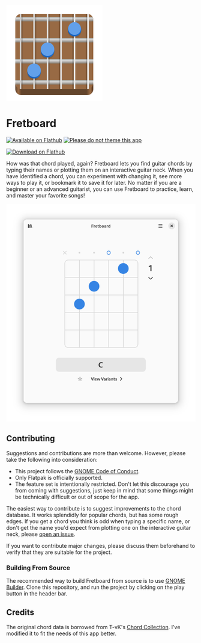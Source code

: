 ![icon](/data/icons/hicolor/scalable/apps/dev.bragefuglseth.Fretboard.svg)

# Fretboard

[![Available on Flathub](https://img.shields.io/flathub/downloads/dev.bragefuglseth.Fretboard?logo=flathub&labelColor=77767b&color=4a90d9)](https://flathub.org/apps/dev.bragefuglseth.Fretboard)
[![Please do not theme this app](https://stopthemingmy.app/badge.svg)](https://stopthemingmy.app) 

<a href='https://flathub.org/apps/dev.bragefuglseth.Fretboard'><img width='240' alt='Download on Flathub' src='https://dl.flathub.org/assets/badges/flathub-badge-en.png'/></a>

How was that chord played, again? Fretboard lets you find guitar chords
by typing their names or plotting them on an interactive guitar neck.
When you have identified a chord, you can experiment with changing it,
see more ways to play it, or bookmark it to save it for later. No matter
if you are a beginner or an advanced guitarist, you can use Fretboard to
practice, learn, and master your favorite songs!

![screenshot](/data/screenshots/screenshot-1.png)

## Contributing
Suggestions and contributions are more than welcome. However, please take the following into consideration:

- This project follows the [GNOME Code of Conduct](https://wiki.gnome.org/Foundation/CodeOfConduct).
- Only Flatpak is officially supported.
- The feature set is intentionally restricted. Don't let this discourage you from coming with suggestions, just keep in mind that some things might be technically difficult or out of scope for the app.

The easiest way to contribute is to suggest improvements to the chord database. It works splendidly for popular chords, but has some rough edges. If you get a chord you think is odd when typing a specific name, or don't get the name you'd expect from plotting one on the interactive guitar neck, please [open an issue](https://github.com/bragefuglseth/fretboard/issues).

If you want to contribute major changes, please discuss them beforehand to verify that they are suitable for the project.

### Building From Source
The recommended way to build Fretboard from source is to use [GNOME Builder](https://flathub.org/apps/org.gnome.Builder). Clone this repository, and run the project by clicking on the play button in the header bar.

## Credits
The original chord data is borrowed from T-vK's [Chord Collection](https://github.com/t-vK/chord-collection). I've modified it to fit the needs of this app better.

